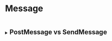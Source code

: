 # Message

<details> <summary> <h2 style="display:inline-block"> PostMessage vs SendMessage </h2></summary>

SendMessage 와 PostMessage 는 윈도우에 메시지를 전달하는 용도로 사용되는 함수이다. 이 때, 두 함수의 핵심적인 차이는 메시지 전달 방식과 동기/비동기적 동작에 있다.

1. **동기 vs 비동기**  
   - SendMessage: 동기적으로 동작한다. 함수를 호출한 스레드는 해당 메시지를 받은 window procedure 가 메시지를 처리할 때까지 대기한다. 즉, SendMessage 를 호출한 다음 메시지를 수신한 쪽의 처리 함수가 반환할 때까지 호출한 스레드는 Blocking 상태가 된다.  
   - PostMessage: 비동기적으로 동작한다. 메시지를 대상 윈도우의 메시지 큐에 단순히 등록해두고 PostMessage 함수는 즉시 반환된다. 메시지를 받은 측에서는 메시지 큐에서 메시지를 꺼내 순서에 따라 처리하므로, 호출한 스레드는 메시지 처리 완료를 기다리지 않고 바로 다음 코드로 진행할 수 있다.

2. **메시지 처리 순서와 방법**  
   - SendMessage: 메시지가 호출되면 대상 window procedure 는 곧바로 해당 메시지를 처리하게 된다. 처리 과정에서 UI가 잠시 멈추거나(Block) 다른 메시지 처리가 지연될 수 있으나, 호출한 쪽에서는 메시지 처리가 완료된 시점에 정확한 결과를 알 수 있다.  
   - PostMessage: 메시지를 메시지 큐에 넣어두기 때문에, 실제 메시지 처리는 Message Loop 에서 GetMessage 나 PeekMessage 로 해당 메시지를 꺼낼 때 수행됩니다. 따라서 호출 측에서 메시지 처리 완료 시점을 알 수 없고, 메시지를 받은 쪽에서 나중에 처리하게 된다.

> Reference   
> [learn.microsoft - nf-winuser-postmessagea](https://learn.microsoft.com/ko-kr/windows/win32/api/winuser/nf-winuser-postmessagea)  
> [learn.microsoft - winuser-sendmessage](https://learn.microsoft.com/ko-kr/windows/win32/api/winuser/nf-winuser-sendmessage)  

</details>
